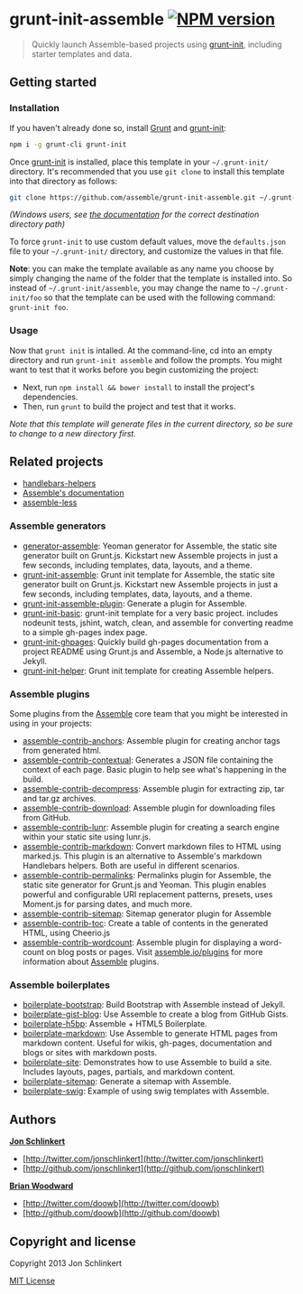 # grunt-init-assemble [![NPM version](https://badge.fury.io/js/grunt-init-assemble.png)](http://badge.fury.io/js/grunt-init-assemble)

> Quickly launch Assemble-based projects using [grunt-init][], including starter templates and data.

## Getting started

### Installation
If you haven't already done so, install [Grunt][grunt] and [grunt-init][]:

``` bash
npm i -g grunt-cli grunt-init
```

Once [grunt-init][] is installed, place this template in your `~/.grunt-init/` directory. It's recommended that you use `git clone` to install this template into that directory as follows:

``` bash
git clone https://github.com/assemble/grunt-init-assemble.git ~/.grunt-init/assemble
```

_(Windows users, see [the documentation][grunt-init] for the correct destination directory path)_

To force `grunt-init` to use custom default values, move the `defaults.json` file to your `~/.grunt-init/` directory, and customize the values in that file.

**Note**: you can make the template available as any name you choose by simply changing the name of the folder that the template is installed into. So instead of `~/.grunt-init/assemble`, you may change the name to `~/.grunt-init/foo` so that the template can be used with the following command: `grunt-init foo`.

### Usage
Now that `grunt init` is intalled. At the command-line, cd into an empty directory and run `grunt-init assemble` and follow the prompts. You might want to test that it works before you begin customizing the project:

* Next, run `npm install && bower install` to install the project's dependencies.
* Then, run `grunt` to build the project and test that it works.


_Note that this template will generate files in the current directory, so be sure to change to a new directory first._


## Related projects
* [handlebars-helpers](https://github.com/assemble/handlebars-helpers)
* [Assemble's documentation](http://assemble.io)
* [assemble-less](https://github.com/assemble/assemble-less)

### Assemble generators
+ [generator-assemble](https://github.com/assemble/generator-assemble): Yeoman generator for Assemble, the static site generator built on Grunt.js. Kickstart new Assemble projects in just a few seconds, including templates, data, layouts, and a theme.
+ [grunt-init-assemble](https://github.com/assemble/grunt-init-assemble): Grunt init template for Assemble, the static site generator built on Grunt.js. Kickstart new Assemble projects in just a few seconds, including templates, data, layouts, and a theme.
+ [grunt-init-assemble-plugin](https://github.com/assemble/grunt-init-assemble-plugin): Generate a plugin for Assemble.
+ [grunt-init-basic](https://github.com/assemble/grunt-init-basic): grunt-init template for a very basic project. includes nodeunit tests, jshint, watch, clean, and assemble for converting readme to a simple gh-pages index page.
+ [grunt-init-ghpages](https://github.com/assemble/grunt-init-ghpages): Quickly build gh-pages documentation from a project README using Grunt.js and Assemble, a Node.js alternative to Jekyll.
+ [grunt-init-helper](https://github.com/assemble/grunt-init-helper): Grunt init template for creating Assemble helpers.

### Assemble plugins
Some plugins from the [Assemble](http://assemble.io) core team that you might be interested in using in your projects:

+ [assemble-contrib-anchors](https://github.com/assemble/assemble-contrib-anchors): Assemble plugin for creating anchor tags from generated html.
+ [assemble-contrib-contextual](https://github.com/assemble/assemble-contrib-contextual): Generates a JSON file containing the context of each page. Basic plugin to help see what's happening in the build.
+ [assemble-contrib-decompress](https://github.com/assemble/assemble-contrib-decompress): Assemble plugin for extracting zip, tar and tar.gz archives.
+ [assemble-contrib-download](https://github.com/assemble/assemble-contrib-download): Assemble plugin for downloading files from GitHub.
+ [assemble-contrib-lunr](https://github.com/assemble/assemble-contrib-lunr): Assemble plugin for creating a search engine within your static site using lunr.js.
+ [assemble-contrib-markdown](https://github.com/assemble/assemble-contrib-markdown): Convert markdown files to HTML using marked.js. This plugin is an alternative to Assemble's markdown Handlebars helpers. Both are useful in different scenarios.
+ [assemble-contrib-permalinks](https://github.com/assemble/assemble-contrib-permalinks): Permalinks plugin for Assemble, the static site generator for Grunt.js and Yeoman. This plugin enables powerful and configurable URI replacement patterns, presets, uses Moment.js for parsing dates, and much more.
+ [assemble-contrib-sitemap](https://github.com/assemble/assemble-contrib-sitemap): Sitemap generator plugin for Assemble
+ [assemble-contrib-toc](https://github.com/assemble/assemble-contrib-toc): Create a table of contents in the generated HTML, using Cheerio.js
+ [assemble-contrib-wordcount](https://github.com/assemble/assemble-contrib-wordcount): Assemble plugin for displaying a word-count on blog posts or pages.
Visit [assemble.io/plugins](http:/assemble.io/plugins/) for more information about [Assemble](http:/assemble.io/) plugins.

### Assemble boilerplates
+ [boilerplate-bootstrap](https://github.com/assemble/boilerplate-bootstrap): Build Bootstrap with Assemble instead of Jekyll.
+ [boilerplate-gist-blog](https://github.com/assemble/boilerplate-gist-blog): Use Assemble to create a blog from GitHub Gists.
+ [boilerplate-h5bp](https://github.com/assemble/boilerplate-h5bp): Assemble + HTML5 Boilerplate.
+ [boilerplate-markdown](https://github.com/assemble/boilerplate-markdown): Use Assemble to generate HTML pages from markdown content. Useful for wikis, gh-pages, documentation and blogs or sites with markdown posts.
+ [boilerplate-site](https://github.com/assemble/boilerplate-site): Demonstrates how to use Assemble to build a site. Includes layouts, pages, partials, and markdown content.
+ [boilerplate-sitemap](https://github.com/assemble/boilerplate-sitemap): Generate a sitemap with Assemble.
+ [boilerplate-swig](https://github.com/assemble/boilerplate-swig): Example of using swig templates with Assemble.


## Authors

**[Jon Schlinkert](http://github.com/jonschlinkert)**

+ [http://twitter.com/jonschlinkert](http://twitter.com/jonschlinkert)
+ [http://github.com/jonschlinkert](http://github.com/jonschlinkert)


**[Brian Woodward](http://github.com/doowb)**

+ [http://twitter.com/doowb](http://twitter.com/doowb)
+ [http://github.com/doowb](http://github.com/doowb)


## Copyright and license
Copyright 2013 Jon Schlinkert

[MIT License](LICENSE-MIT)


[grunt]: http://gruntjs.com
[grunt-init]: http://gruntjs.com/project-scaffolding#installing-templates
